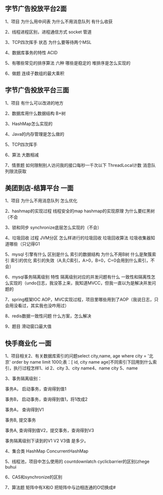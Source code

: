## 字节广告投放平台2面

1、项目 为什么用中间表 为什么不用消息队列 有什么收获

2、线程进程区别，进程通信方式 socket 管道

3、TCP四次挥手 状态 为什么要等待两个MSL 

4、数据库事务的特性 ACID

5、有哪些常见的排序算法 六种 哪些是稳定的 堆排序是怎么实现的

6、做题 连续子数组的最大乘积

## 字节广告投放平台三面

1、项目 有什么可以改进的地方

2、数据库用什么数据结构 B+树

3、HashMap怎么实现的

4、Java的内存管理是怎么做的

5、TCP四次挥手

6、算法 大数相减

7、情景题 如何限制别人访问我的接口每秒一千次以下 ThreadLocal计数 消息队列限流获取

## 美团到店-结算平台   一面

1、项目 为什么不用消息队列 怎么优化

2、hashmap的实现过程 线程安全的map hashmap的实现原理 为什么要红黑树（不会

3、锁和同步 synchronize底层怎么实现的（不会）

4、垃圾回收 过程 JVM分区 怎么样进行的垃圾回收 垃圾回收算法 垃圾收集器知道哪些（只记得G1

5、mysql 引擎有什么 区别是什么  索引的数据结构 为什么不用B树 什么是聚簇索引 索引的优化 索引的失效（A,B,C索引，A>0，B=0，C=0会用到什么索引，不会）

6、mysql事务隔离级别 特性 隔离级别对应的并发问题有什么 一致性和隔离性怎么实现的（undo日志，我没答上来，我知道MVCC，但我一直以为是解决并发问题的

7、spring框架IOC AOP，MVC实现过程，项目里哪些用到了AOP（我说日志，只会用没看过，其实我也没咋用过）

8、redis数据一致性问题 什么方案，怎么解决

9、题目 滑动窗口最大值

## 快手商业化 一面

1、项目相关2、有关数据库索引的问题select city,name, age where city = '北京' order by name limit 1000;表：[  id,  city  name  age]不同索引下回用到什么索引，执行过程怎样1、id 2、city 3、city name4、name city 5、name

3、事务隔离级别：

事务A， 启动事务，查询得到值1

事务B， 启动事务，查询得到值1，将1改成2

事务A， 查询得到V1

事务B, 提交事务

事务A, 查询得到值V2，提交事务，查询得到V3

事务隔离级别下读到的V1 V2 V3值 是多少。

4、集合类 HashMap ConcurrentHashMap

5、线程池，项目中怎么使用的 countdownlatch cyclicbarrier的区别(zhege buhui

6、CAS和synchronize的区别

7、算法题 矩阵中有X和O 把矩阵中与边相连通的O切换成#